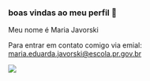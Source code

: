 ### boas vindas ao meu perfil 🖤
Meu nome é Maria Javorski

Para entrar em contato comigo via emial: 
maria.eduarda.javorski@escola.pr.gov.br

![](https://media1.tenor.com/m/nkgz9D5GyIEAAAAd/2fast2furious-brian-o-conner.gif)

